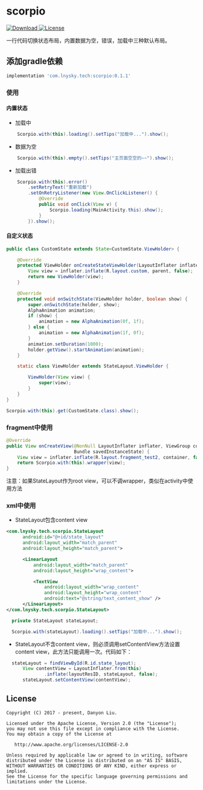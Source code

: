 # scorpio
[ ![Download](https://api.bintray.com/packages/danyon/maven/scorpio/images/download.svg) ](https://bintray.com/danyon/maven/scorpio/_latestVersion)[![License](https://img.shields.io/badge/license-Apache%202-lightgrey.svg)](https://www.apache.org/licenses/LICENSE-2.0.html)

一行代码切换状态布局，内置数据为空，错误，加载中三种默认布局。

## 添加gradle依赖

```groovy
implementation 'com.lnysky.tech:scorpio:0.1.1'
```

### 使用

#### 内置状态

- 加载中
```java
	Scorpio.with(this).loading().setTips("加载中...").show();
```
- 数据为空
```java
	Scorpio.with(this).empty().setTips("主页面空空的~~").show();
```
- 加载出错
```java
    Scorpio.with(this).error()
        .setRetryText("重新加载")
        .setOnRetryListener(new View.OnClickListener() {
            @Override
            public void onClick(View v) {
                Scorpio.loading(MainActivity.this).show();
            }
        }).show();
```
#### 自定义状态

```java
public class CustomState extends State<CustomState.ViewHolder> {

	@Override
	protected ViewHolder onCreateStateViewHolder(LayoutInflater inflater, ViewGroup parent) {
		View view = inflater.inflate(R.layout.custom, parent, false);
		return new ViewHolder(view);
	}

	@Override
	protected void onSwitchState(ViewHolder holder, boolean show) {
		super.onSwitchState(holder, show);
		AlphaAnimation animation;
		if (show) {
			animation = new AlphaAnimation(0f, 1f);
		} else {
			animation = new AlphaAnimation(1f, 0f);
		}
		animation.setDuration(1000);
		holder.getView().startAnimation(animation);
	}

	static class ViewHolder extends StateLayout.ViewHolder {

		ViewHolder(View view) {
			super(view);
		}
	}
}
```
```java
Scorpio.with(this).get(CustomState.class).show();
```

### fragment中使用

```java
@Override
public View onCreateView(@NonNull LayoutInflater inflater, ViewGroup container,
						 Bundle savedInstanceState) {
	View view = inflater.inflate(R.layout.fragment_test2, container, false);
	return Scorpio.with(this).wrapper(view);
}
```
注意：如果StateLayout作为root view，可以不调wrapper，类似在activity中使用方法

### xml中使用

- StateLayout包含content view

```xml
<com.lnysky.tech.scorpio.StateLayout
	  android:id="@+id/state_layout"
	  android:layout_width="match_parent"
	  android:layout_height="match_parent">

	  <LinearLayout
		  android:layout_width="match_parent"
		  android:layout_height="wrap_content">

		  <TextView
			  android:layout_width="wrap_content"
			  android:layout_height="wrap_content"
			  android:text="@string/text_content_show" />
	  </LinearLayout>
</com.lnysky.tech.scorpio.StateLayout>
```

```java
  private StateLayout stateLayout;

  Scorpio.with(stateLayout).loading().setTips("加载中...").show();
```

- StateLayout不含content view，则必须调用setContentView方法设置content view，此方法只能调用一次。代码如下：

```java
  stateLayout = findViewById(R.id.state_layout);
	  View contentView = LayoutInflater.from(this)
			  .inflate(layoutResID, stateLayout, false);
	  stateLayout.setContentView(contentView);
```

## License

```
Copyright (C) 2017 - present, Danyon Liu.

Licensed under the Apache License, Version 2.0 (the "License");
you may not use this file except in compliance with the License.
You may obtain a copy of the License at

   http://www.apache.org/licenses/LICENSE-2.0

Unless required by applicable law or agreed to in writing, software
distributed under the License is distributed on an "AS IS" BASIS,
WITHOUT WARRANTIES OR CONDITIONS OF ANY KIND, either express or implied.
See the License for the specific language governing permissions and
limitations under the License.
```

